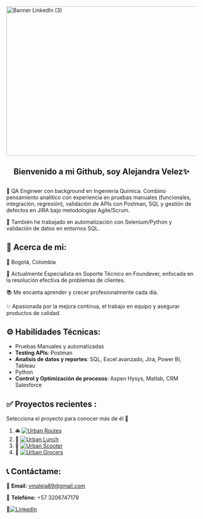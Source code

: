 
<img width="1584" height="396" alt="Banner LinkedIn (3)" src="https://github.com/user-attachments/assets/8f4817f3-b804-4393-a879-d53702206a5a" />


## <h2 align="center">Bienvenido a mi Github, soy Alejandra Velez✨</h2> 

## 
🔭 QA Engineer con background en Ingeniería Química. Combino pensamiento analítico con experiencia en pruebas manuales (funcionales, integración, regresión), validación de APIs con Postman, SQL y gestión de defectos en JIRA bajo metodologías Agile/Scrum.

🔧 También he trabajado en automatización con Selenium/Python y validación de datos en entornos SQL.

## 🌟 Acerca de mi:
📍 Bogotá, Colombia

💼 Actualmente Especialista en Soporte Técnico en Foundever, enfocada en la resolución efectiva de problemas de clientes.

📚 Me encanta aprender y crecer profesionalmente cada día.

✨ Apasionada por la mejora continua, el trabajo en equipo y asegurar productos de calidad.

## ⚙️ Habilidades Técnicas:
- Pruebas Manuales y automatizadas
- **Testing APIs**: Postman
- **Analisis de datos y reportes**: SQL, Excel avanzado, Jira, Power BI, Tableau
- Python
- **Control y Optimización de procesos**: Aspen Hysys, Matlab, CRM Salesforce
## ✅ Proyectos recientes : 
Selecciona el proyecto para conocer más de él 🤩
1. 🚘 [![Urban Routes](https://img.shields.io/badge/Urban%20Routes-blue?style=for-the-badge)](https://github.com/AlejandraVB/qa-project-Urban-Routes-es)
2. 🍔 [![Urban Lunch](https://img.shields.io/badge/Urban%20Lunch-green?style=for-the-badge)](https://github.com/AlejandraVB/QA_UrbanLunch_PruebasUI)  
3. 🛴 [![Urban Scooter](https://img.shields.io/badge/Urban%20Scooter-orange?style=for-the-badge)](https://github.com/AlejandraVB/QA_UrbanScooter_PruebasFuncionales_UI) 
4. 🛒 [![Urban Grocers](https://img.shields.io/badge/Urban%20Grocers-red?style=for-the-badge)](https://github.com/AlejandraVB/qa-project-Urban-Grocers-app-es)   
## 📞 Contáctame: 
📩 **Email:** vmaleja89@gmail.com

📲 **Telefóno:** +57 3206747179

🔗[![LinkedIn](https://img.shields.io/badge/LinkedIn-blue?style=for-the-badge&logo=linkedin&logoColor=white)](https://www.linkedin.com/in/alejandravelez-qaengineer)

